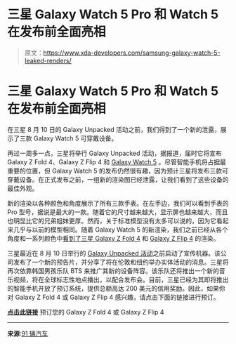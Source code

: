 # 三星 Galaxy Watch 5 Pro 和 Watch 5 在发布前全面亮相

> 原文：<https://www.xda-developers.com/samsung-galaxy-watch-5-leaked-renders/>

# 三星 Galaxy Watch 5 Pro 和 Watch 5 在发布前全面亮相

在三星 8 月 10 日的 Galaxy Unpacked 活动之前，我们得到了一个新的泄露，展示了三款 Galaxy Watch 5 可穿戴设备。

再过一周多一点，三星将举行 Galaxy Unpacked 活动，据报道，届时它将宣布 Galaxy Z Fold 4、Galaxy Z Flip 4 和 [Galaxy Watch 5](https://www.xda-developers.com/samsung-galaxy-watch-5/) 。尽管智能手机将占据最重要的位置，但 Galaxy Watch 5 的发布仍然很有趣，因为预计三星将发布三款可穿戴设备。在正式发布之前，一组新的渲染图已经泄露，让我们看到了这些设备的最佳外观。

新的渲染以各种颜色和角度展示了所有三款手表。在左手边，我们可以看到手表的 Pro 型号，据说是最大的一款。随着它的尺寸越来越大，显示屏也越来越大，而且也明显比它的兄弟姐妹更厚。然而，关于标准模型没有太多可以说的，因为它看起来几乎与以前的模型相同。随着 Galaxy Watch 5 的新渲染，我们之前已经从各个角度和一系列颜色中[看到了](https://www.xda-developers.com/samsung-galaxy-z-fold-4-galaxy-z-flip-4-leak-in-full/)[三星 Galaxy Z Fold 4](https://www.xda-developers.com/samsung-galaxy-z-fold-4/) 和 [Galaxy Z Flip 4](https://www.xda-developers.com/samsung-galaxy-z-flip-4/) 的渲染。

三星最近在 8 月 10 日举行的 [Galaxy Unpacked 活动](https://www.xda-developers.com/samsung-unpacked-event-for-august-10/)之前启动了宣传机器。该公司发布了一个新的预告片，并分享了将在伦敦和纽约举办实体活动的消息。三星将再次依靠韩国男孩乐队 BTS 来推广其新的设备阵容。该乐队还将推出一个新的音乐视频，将在全球标志性地点播出，以配合发布会。目前，三星已经为其即将推出的智能手机开放了预订系统，提供总额高达 200 美元的信用奖励。因此，如果你对 Galaxy Z Fold 4 或 Galaxy Z Flip 4 感兴趣，请点击下面的链接进行预订。

[**点击此链接**](https://shop-links.co/1781325865095606448?u1=97272907-f7df-4c4d-ab2e-a0b69ecfc0ed) 预订您的 Galaxy Z Fold 4 或 Galaxy Z Flip 4

* * *

**来源**:[91 辆汽车](https://www.91mobiles.com/hub/exclusive-here-are-some-clean-still-galaxy-watch5-and-watch5-pro-renders/)